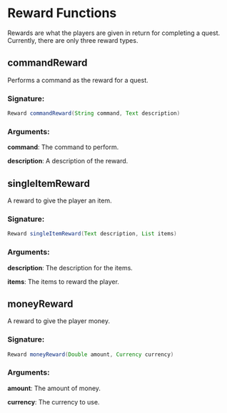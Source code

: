 # Reward Functions
 Rewards are what the players are given in return for completing a quest. Currently, there are only three reward types.

## commandReward

Performs a command as the reward for a quest.

### Signature:
```groovy
Reward commandReward(String command, Text description)
```
### Arguments:

**command**:     The command to perform.

**description**: A description of the reward.

## singleItemReward

A reward to give the player an item.

### Signature:
```groovy
Reward singleItemReward(Text description, List items)
```
### Arguments:

**description**: The description for the items.

**items**: The items to reward the player.

## moneyReward

A reward to give the player money.

### Signature:
```groovy
Reward moneyReward(Double amount, Currency currency)
```
### Arguments:

**amount**:   The amount of money.

**currency**: The currency to use.

